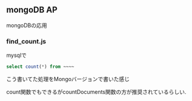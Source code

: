 ## mongoDB AP
mongoDBの応用

### find_count.js
mysqlで

```sql
select count(*) from ~~~~
```
こう書いてた処理をMongoバージョンで書いた感じ

count関数でもできるがcountDocuments関数の方が推奨されているらしい.

